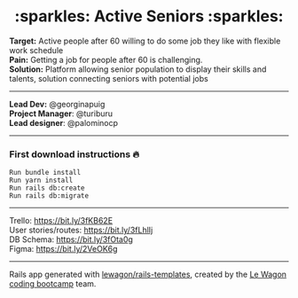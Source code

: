 <div align="center">
  <h1>:sparkles: Active Seniors :sparkles:</h1>
</div>

<div>
  <strong>Target:</strong>
  Active people after 60 willing to do some job they like with flexible work schedule
  <br>
  <strong>Pain:</strong>
  Getting a job for people after 60 is challenging.
  <br>
  <strong>Solution:</strong>
  Platform allowing senior population to display their skills and talents, solution connecting seniors with potential jobs
</div>

---

**Lead Dev:** @georginapuig
<br>
**Project Manager**: @turiburu
<br>
**Lead designer**: @palominocp
<br>

---

### First download instructions :fire:
```
Run bundle install
Run yarn install
Run rails db:create
Run rails db:migrate
```
---

Trello: https://bit.ly/3fKB62E
<br>
User stories/routes: https://bit.ly/3fLhlIj
<br>
DB Schema: https://bit.ly/3fOta0g
<br>
Figma: https://bit.ly/2VeOK6g

---

Rails app generated with [lewagon/rails-templates](https://github.com/lewagon/rails-templates), created by the [Le Wagon coding bootcamp](https://www.lewagon.com) team.
